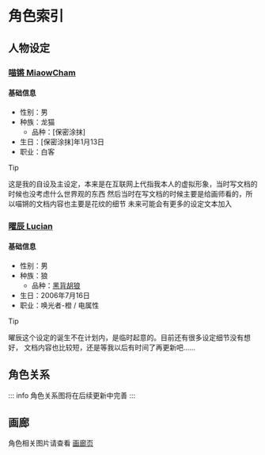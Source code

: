 # 角色索引

## 人物设定

### [喵锵 MiaowCham](/Character/MiaowCham)

#### 基础信息
- 性别：男
- 种族：龙猫
  - 品种：<se>[保密涂抹]</se>
- 生日：<se>[保密涂抹]</se>年1月13日
- 职业：白客

> [!tip]
> 这是我的自设及主设定，本来是在互联网上代指我本人的虚拟形象，当时写文档的时候也没考虑什么世界观的东西
> 然后当时在写文档的时候主要是给画师看的，所以喵锵的文档内容也主要是花纹的细节
> 未来可能会有更多的设定文本加入

### [曜辰 Lucian](/Character/Lucian)

#### 基础信息
- 性别：男
- 种族：狼
  - 品种：[黑背胡狼](https://zh.m.wikipedia.org/wiki/黑背胡狼)
- 生日：2006年7月16日
- 职业：唤光者-橙 / 电属性

> [!tip]
> 曜辰这个设定的诞生不在计划内，是临时起意的。目前还有很多设定细节没有想好，
> 文档内容也比较短，还是等我以后有时间了再更新吧……

## 角色关系

::: info
角色关系图将在后续更新中完善
:::

## 画廊

角色相关图片请查看 [画廊页](../pictures/character)

<link rel="stylesheet" href="../.vitepress/theme/secret.css">